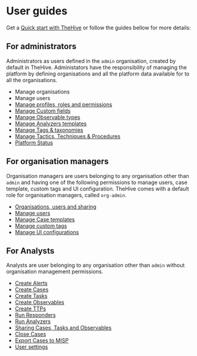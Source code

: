 # User guides

Get a [Quick start with TheHive](quick-start.md) or follow the guides bellow for more details:

## For administrators

Administrators as users defined in the `admin` organisation, created by default in TheHive. Administators have the responsibility of managing the platform by defining organisations and all the platform data available for to all the organisations.

- Manage organisations
- Manage users
- [Manage profiles, roles and permissions](./administrators/profiles.md)
- [Manage Custom fields](./administrators/custom-fields.md)
- [Manage Observable types](administrators/observable-types.md)
- [Manage Analyzers templates](administrators/analyzer-templates.md)
- [Manage Tags & taxonomies](administrators/tags-and-taxonomies.md)
- [Manage Tactics, Techniques & Procedures](administrators/tactics-techniques-procedures.md)
- [Platform Status](administrators/plateform-status.md)
<!-- - Manage Webhooks -->

## For organisation managers

Organisation managers are users belonging to any organisation other than `admin` and having one of the following permissions to manage users, case template, custom tags and UI configuration. TheHive comes with a default role for organisation managers, called `org-admin`.

- [Organisations, users and sharing](./organisation-managers/organisations-users-sharing.md)
- [Manage users](./organisation-managers/users-management.md)
- [Manage Case templates](./organisation-managers/case-templates.md)
- [Manage custom tags](./organisation-managers/custom-tags.md)
- [Manage UI configurations](./organisation-managers/ui-configuration.md)

## For Analysts

Analysts are user belonging to any organisation other than `admin` without organisation management permissions.

- [Create Alerts](./analysts/create-alerts.md)
- [Create Cases](./analysts/create-case.md)
- [Create Tasks](./analysts/create-tasks.md)
- [Create Observables](./analysts/create-observables.md)
- [Create TTPs](./analysts/ttps.md)
- [Run Responders](./analysts/run-responders.md)
- [Run Analyzers](./analysts/run-analyzers.md)
- [Sharing Cases, Tasks and Observables](./analysts/sharing.md)
- [Close Cases](./analysts/close-case.md)
- [Export Cases to MISP](./analysts/export-case.md)
- [User settings](./analysts/user-settings.md)

<!-- TODO -->
<!-- - Merge a Case -->
<!-- - Use tags -->
<!-- - Create Dashboards -->
<!-- - [Use Custom fields](./analysts/) -->
<!-- - Search and filter -->
